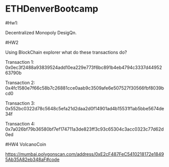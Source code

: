 # ETHDenverBootcamp

#Hw1:

Decentralized Monopoly DesigQn.



#HW2

Using BlockChain explorer what do these transactions do?

Transaction 1: 0x0ec3f2488a93839524add10ea229e773f6bc891b4eb4794c3337d4495263790b

Transaction 2: 0x4fc1580e7f66c58b7c26881cce0aab9c3509afe6e507527f30566fbf8039bcd0

Transaction 3: 0x552bc0322d78c5648c5efa21d2daa2d0f14901ad4b15531f1ab5bbe5674de34f

Transaction 4: 0x7a026bf79b36580bf7ef174711a3de823ff3c93c65304c3acc0323c77d62d0ed

#HW4
VolcanoCoin

https://mumbai.polygonscan.com/address/0xE2cF487FeC5410218172e18495Ab35A82eb348aF#code
